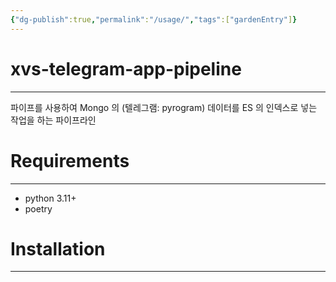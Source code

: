 ```yaml
---
{"dg-publish":true,"permalink":"/usage/","tags":["gardenEntry"]}
---
```



# xvs-telegram-app-pipeline
---
파이프를 사용하여 Mongo 의 (텔레그램: pyrogram) 데이터를 ES 의 인덱스로 넣는 작업을 하는 파이프라인

# Requirements
---
* python 3.11+
* poetry

# Installation
---
